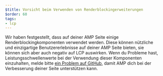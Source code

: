 ```yaml
---
$title: Vorsicht beim Verwenden von Renderblockingerweiterungen
$order: 60
tags:
- lcp
---
```


Wir haben festgestellt, dass auf deiner AMP Seite einige Renderblockingkomponenten verwendet werden. Diese können nützliche und einzigartige Benutzererlebnisse auf deiner AMP Seite bieten, sie können sich aber auch negativ auf LCP auswirken. Wenn du Probleme hast, Leistungsschwellenwerte bei der Verwendung dieser Komponenten einzuhalten, melde bitte [ein Problem auf GitHub](https://github.com/ampproject/amphtml/issues/new?assignees=&labels=Type%3A+Page+experience&template=page-experience.md&title=Page+experience+issue), damit AMP dich bei der Verbesserung deiner Seite unterstützen kann.

